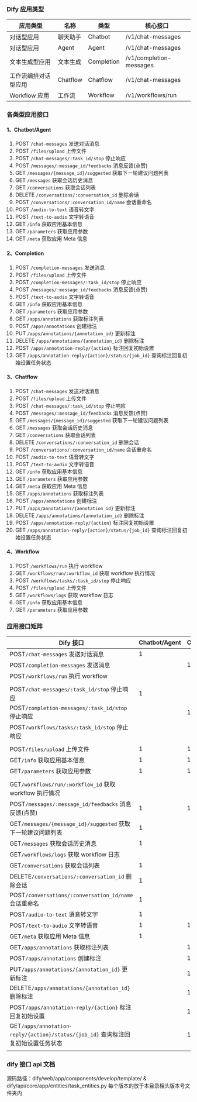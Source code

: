 ### Dify 应用类型


| 应用类型             | 名称     | 类型       | 核心接口                |
| -------------------- | -------- | ---------- | ----------------------- |
| 对话型应用           | 聊天助手 | Chatbot    | /v1/chat-messages       |
| 对话型应用           | Agent    | Agent      | /v1/chat-messages       |
| 文本生成型应用       | 文本生成 | Completion | /v1/completion-messages |
| 工作流编排对话型应用 | Chatflow | Chatflow   | /v1/chat-messages       |
| Workflow 应用        | 工作流   | Workflow   | /v1/workflows/run       |

### 各类型应用接口

#### 1、Chatbot/Agent

1. POST `/chat-messages` 发送对话消息
2. POST `/files/upload` 上传文件
3. POST `/chat-messages/:task_id/stop` 停止响应
4. POST `/messages/:message_id/feedbacks` 消息反馈(点赞)
5. GET `/messages/{message_id}/suggested` 获取下一轮建议问题列表
6. GET `/messages` 获取会话历史消息
7. GET `/conversations` 获取会话列表
8. DELETE `/conversations/:conversation_id` 删除会话
9. POST `/conversations/:conversation_id/name` 会话重命名
10. POST `/audio-to-text` 语音转文字
11. POST `/text-to-audio` 文字转语音
12. GET `/info` 获取应用基本信息
13. GET `/parameters` 获取应用参数
14. GET `/meta` 获取应用 Meta 信息

#### 2、Completion

1. POST `/completion-messages` 发送消息
2. POST `/files/upload` 上传文件
3. POST `/completion-messages/:task_id/stop` 停止响应
4. POST `/messages/:message_id/feedbacks` 消息反馈(点赞)
5. POST `/text-to-audio` 文字转语音
6. GET `/info` 获取应用基本信息
7. GET `/parameters` 获取应用参数
8. GET `/apps/annotations` 获取标注列表
9. POST `/apps/annotations` 创建标注
10. PUT `/apps/annotations/{annotation_id}` 更新标注
11. DELETE `/apps/annotations/{annotation_id}` 删除标注
12. POST `/apps/annotation-reply/{action}` 标注回复初始设置
13. GET `/apps/annotation-reply/{action}/status/{job_id}` 查询标注回复初始设置任务状态

#### 3、Chatflow

1. POST `/chat-messages` 发送对话消息
2. POST `/files/upload` 上传文件
3. POST `/chat-messages/:task_id/stop` 停止响应
4. POST `/messages/:message_id/feedbacks` 消息反馈(点赞)
5. GET `/messages/{message_id}/suggested` 获取下一轮建议问题列表
6. GET `/messages` 获取会话历史消息
7. GET `/conversations` 获取会话列表
8. DELETE `/conversations/:conversation_id` 删除会话
9. POST `/conversations/:conversation_id/name` 会话重命名
10. POST `/audio-to-text` 语音转文字
11. POST `/text-to-audio` 文字转语音
12. GET `/info` 获取应用基本信息
13. GET `/parameters` 获取应用参数
14. GET `/meta` 获取应用 Meta 信息
15. GET `/apps/annotations` 获取标注列表
16. POST `/apps/annotations` 创建标注
17. PUT `/apps/annotations/{annotation_id}` 更新标注
18. DELETE `/apps/annotations/{annotation_id}` 删除标注
19. POST `/apps/annotation-reply/{action}` 标注回复初始设置
20. GET `/apps/annotation-reply/{action}/status/{job_id}` 查询标注回复初始设置任务状态

#### 4、Workflow

1. POST `/workflows/run` 执行 workflow
2. GET `/workflows/run/:workflow_id` 获取 workflow 执行情况
3. POST `/workflows/tasks/:task_id/stop` 停止响应
4. POST `/files/upload` 上传文件
5. GET `/workflows/logs` 获取 workflow 日志
6. GET `/info` 获取应用基本信息
7. GET `/parameters` 获取应用参数

### 应用接口矩阵


| Dify 接口                                                                         | Chatbot/Agent | Completion | Chatflow | Workflow | SDK 对应函数                         |
| --------------------------------------------------------------------------------- | ------------- | ---------- | -------- | -------- | ------------------------------------ |
| POST`/chat-messages` 发送对话消息                                                 | 1             |            | 1        |          | Run/RunBlock                         |
| POST`/completion-messages` 发送消息                                               |               | 1          |          |          |                                      |
| POST`/workflows/run` 执行 workflow                                                |               |            |          | 1        |                                      |
|                                                                                   |               |            |          |          |                                      |
| POST`/chat-messages/:task_id/stop` 停止响应                                       | 1             |            | 1        |          | Stop                                 |
| POST`/completion-messages/:task_id/stop` 停止响应                                 |               | 1          |          |          |                                      |
| POST`/workflows/tasks/:task_id/stop` 停止响应                                     |               |            |          | 1        |                                      |
|                                                                                   |               |            |          |          |                                      |
| POST`/files/upload` 上传文件                                                      | 1             | 1          | 1        | 1        | UploadFile                           |
| GET`/info` 获取应用基本信息                                                       | 1             | 1          | 1        | 1        | AppInfo                              |
| GET`/parameters` 获取应用参数                                                     | 1             | 1          | 1        | 1        | AppParameter                         |
|                                                                                   |               |            |          |          |                                      |
| GET`/workflows/run/:workflow_id` 获取 workflow 执行情况                           |               |            |          | 1        | Status                               |
| POST`/messages/:message_id/feedbacks` 消息反馈(点赞)                              | 1             | 1          | 1        |          | MsgFeedback                          |
| GET`/messages/{message_id}/suggested` 获取下一轮建议问题列表                      | 1             |            | 1        |          | SuggestQuestionList                  |
| GET`/messages` 获取会话历史消息                                                   | 1             |            | 1        |          | History/HistoryPro                   |
| GET`/workflows/logs` 获取 workflow 日志                                           |               |            |          | 1        | Logs                                 |
| GET`/conversations` 获取会话列表                                                  | 1             |            | 1        |          | ConversationList/ConversationListPro |
| DELETE`/conversations/:conversation_id` 删除会话                                  | 1             |            | 1        |          | ConversationDel                      |
| POST`/conversations/:conversation_id/name` 会话重命名                             | 1             |            | 1        |          | ConversationRename                   |
| POST`/audio-to-text` 语音转文字                                                   | 1             |            | 1        |          | AudioToText                          |
| POST`/text-to-audio` 文字转语音                                                   | 1             | 1          | 1        |          | TextToAudio                          |
| GET`/meta` 获取应用 Meta 信息                                                     | 1             |            | 1        |          | AppMeta                              |
| GET`/apps/annotations` 获取标注列表                                               |               | 1          | 1        |          | AnnotationList                       |
| POST`/apps/annotations` 创建标注                                                  |               | 1          | 1        |          | AnnotationCreate                     |
| PUT`/apps/annotations/{annotation_id}` 更新标注                                   |               | 1          | 1        |          | AnnotationUpdate                     |
| DELETE`/apps/annotations/{annotation_id}` 删除标注                                |               | 1          | 1        |          | AnnotationDel                        |
| POST`/apps/annotation-reply/{action}` 标注回复初始设置                            |               | 1          | 1        |          | AnnotationReplySetting               |
| GET`/apps/annotation-reply/{action}/status/{job_id}` 查询标注回复初始设置任务状态 |               | 1          | 1        |          | AnnotationReplyJobStatus             |
|                                                                                   |               |            |          |          |                                      |

### dify 接口 api 文档

源码路径：dify/web/app/components/develop/template/ & dify/api/core/app/entities/task_entities.py
每个版本的放于本目录相头版本号文件夹内
